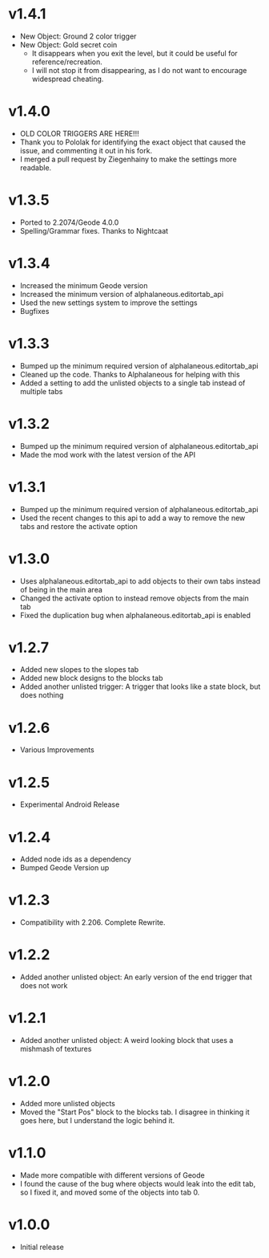 # v1.4.1
 * New Object: Ground 2 color trigger
 * New Object: Gold secret coin
	* It disappears when you exit the level, but it could be useful for reference/recreation. 
	* I will not stop it from disappearing, as I do not want to encourage widespread cheating.

# v1.4.0
 * OLD COLOR TRIGGERS ARE HERE!!!
 * Thank you to Pololak for identifying the exact object that caused the issue, and commenting it out in his fork. 
 * I merged a pull request by Ziegenhainy to make the settings more readable.

# v1.3.5
 * Ported to 2.2074/Geode 4.0.0
 * Spelling/Grammar fixes. Thanks to Nightcaat

# v1.3.4
 * Increased the minimum Geode version
 * Increased the minimum version of alphalaneous.editortab_api
 * Used the new settings system to improve the settings
 * Bugfixes

# v1.3.3
 * Bumped up the minimum required version of alphalaneous.editortab_api
 * Cleaned up the code. Thanks to Alphalaneous for helping with this
 * Added a setting to add the unlisted objects to a single tab instead of multiple tabs

# v1.3.2
 * Bumped up the minimum required version of alphalaneous.editortab_api
 * Made the mod work with the latest version of the API

# v1.3.1
 * Bumped up the minimum required version of alphalaneous.editortab_api
 * Used the recent changes to this api to add a way to remove the new tabs and restore the activate option

# v1.3.0
 * Uses alphalaneous.editortab_api to add objects to their own tabs instead of being in the main area
 * Changed the activate option to instead remove objects from the main tab
 * Fixed the duplication bug when alphalaneous.editortab_api is enabled

# v1.2.7
 * Added new slopes to the slopes tab
 * Added new block designs to the blocks tab
 * Added another unlisted trigger: A trigger that looks like a state block, but does nothing

# v1.2.6
 * Various Improvements

# v1.2.5
 * Experimental Android Release

# v1.2.4
 * Added node ids as a dependency
 * Bumped Geode Version up
# v1.2.3
 * Compatibility with 2.206. Complete Rewrite. 

# v1.2.2
 * Added another unlisted object: An early version of the end trigger that does not work

# v1.2.1
 * Added another unlisted object: A weird looking block that uses a mishmash of textures

# v1.2.0
 * Added more unlisted objects
 * Moved the "Start Pos" block to the blocks tab. I disagree in thinking it goes here, but I understand the logic behind it. 

# v1.1.0
 * Made more compatible with different versions of Geode
 * I found the cause of the bug where objects would leak into the edit tab, so I fixed it, and moved some of the objects into tab 0. 

# v1.0.0
 * Initial release